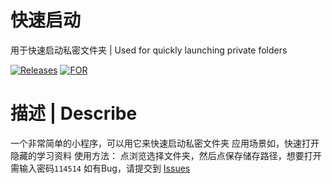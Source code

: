 # 快速启动

用于快速启动私密文件夹  |  Used for quickly launching private folders

[![Releases](https://img.shields.io/badge/RELEASES-V1.0--WINDOWS-orange?style=for-the-badge)](https://github.com/Loyal-Wind/ksqd/releases/)
[![FOR](https://img.shields.io/badge/FOR-WINDOWS-success?style=for-the-badge)](https://github.com/Loyal-Wind/ksqd/releases/)

</div>

# 描述 | Describe

一个非常简单的小程序，可以用它来快速启动私密文件夹
应用场景如，快速打开隐藏的学习资料
使用方法：
点浏览选择文件夹，然后点保存储存路径，想要打开需输入密码`114514`
如有Bug，请提交到 <a href="https://github.com/Loyal-Wind/ksqd/issues">Issues</a>

